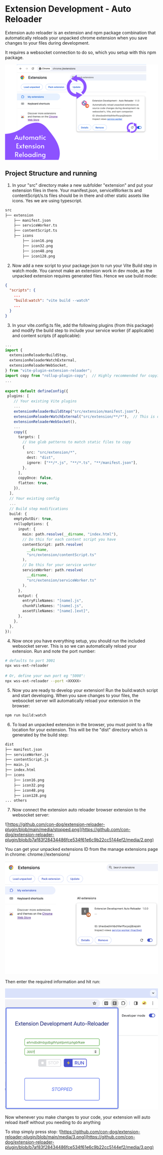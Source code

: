 # Extension Development - Auto Reloader

Extension auto reloader is an extension and npm package combination that automatically reloads your unpacked chrome extension when you save changes to your files during development.

It requires a websocket connection to do so, which you setup with this npm package.

![Automatic extension reloading](https://github.com/con-dog/extension-reloader-plugin/blob/b7af83f28434486fce534f61e6c9b22cc5144ef2/media/1.png)

## Project Structure and running

1. In your "src" directory make a new subfolder "extension" and put your extension files in there. Your manifest.json, serviceWorker.ts and contentScript/s.ts files should be in there and other static assets like icons. Yes we are using typescript.

```bash
src
├── extension
    ├── manifest.json
    ├── serviceWorker.ts
    ├── contentScript.ts
    ├── icons
        ├── icon16.png
        ├── icon32.png
        ├── icon48.png
        ├── icon128.png
```

2. Now add a new script to your package json to run your Vite Build step in watch mode. You cannot make an extension work in dev mode, as the unpacked extension requires generated files. Hence we use build mode:

```json
{
  "scripts": {
    ...
    "build:watch": "vite build --watch"
    ...
  }
}
```

3. In your vite.config.ts file, add the following plugins (from this package) and modify the build step to include your service worker (if applicable) and content scripts (if applicable):

```ts
...
import {
  extensionReloaderBuildStep,
  extensionReloaderWatchExternal,
  extensionReloaderWebSocket,
} from "vite-plugin-extension-reloader";
import copy from "rollup-plugin-copy";  // Highly recommended for copying static assets like icons
...

export default defineConfig({
 plugins: [
    // Your existing Vite plugins
    ...
    extensionReloaderBuildStep("src/extension/manifest.json"),
    extensionReloaderWatchExternal("src/extension/**/*"),  // This is optional, but will watch for changes in your manifest
    extensionReloaderWebSocket(),
    ...
    copy({
      targets: [
        // Use glob patterns to match static files to copy
        {
          src: "src/extension/*",
          dest: "dist",
          ignore: ["**/*.js", "**/*.ts", "**/manifest.json"],
        },
      ],
      copyOnce: false,
      flatten: true,
    }),
  ],
  // Your existing config
  ...
  // Build step modifications
  build: {
    emptyOutDir: true,
    rollupOptions: {
      input: {
        main: path.resolve(__dirname, "index.html"),
        // Do this for each content script you have
        contentScript: path.resolve(
          __dirname,
          "src/extension/contentScript.ts"
        ),
        // Do this for your service worker
        serviceWorker: path.resolve(
          __dirname,
          "src/extension/serviceWorker.ts"
        ),
      },
      output: {
        entryFileNames: "[name].js",
        chunkFileNames: "[name].js",
        assetFileNames: "[name].[ext]",
      },
    },
  },
});
```

4. Now once you have everything setup, you should run the included websocket server. This is so we can automatically reload your extension. Run and note the port number:

```bash
# defaults to port 3001
npx wss-ext-reloader

# Or, define your own port eg "5000":
npx wss-ext-reloader --port <XXXXX>
```

5. Now you are ready to develop your extension! Run the build:watch script and start developing. When you save changes to your files, the websocket server will automatically reload your extension in the browser:

```bash
npm run build:watch
```

6. To load an unpacked extension in the browser, you must point to a file location for your extension. This will be the "dist" directory which is generated by the build step:

```bash
dist
├── manifest.json
├── serviceWorker.js
├── contentScript.js
├── main.js
├── index.html
├── icons
    ├── icon16.png
    ├── icon32.png
    ├── icon48.png
    ├── icon128.png
... others
```

7. Now connect the extension auto reloader browser extension to the websocket server:

![https://github.com/con-dog/extension-reloader-plugin/blob/main/media/stopped.png](https://github.com/con-dog/extension-reloader-plugin/blob/b7af83f28434486fce534f61e6c9b22cc5144ef2/media/2.png)

You can get your unpacked extensions ID from the manage extensions page in chrome: chrome://extensions/

![extension ID](https://github.com/con-dog/extension-reloader-plugin/blob/b7af83f28434486fce534f61e6c9b22cc5144ef2/media/example-extension.png)

Then enter the required information and hit run:

![extension info entered](https://github.com/con-dog/extension-reloader-plugin/blob/b7af83f28434486fce534f61e6c9b22cc5144ef2/media/enter-info.png)

Now whenever you make changes to your code, your extension will auto reload itself without you needing to do anything

To stop simply press stop:
![https://github.com/con-dog/extension-reloader-plugin/blob/main/media/3.png](https://github.com/con-dog/extension-reloader-plugin/blob/b7af83f28434486fce534f61e6c9b22cc5144ef2/media/3.png)
